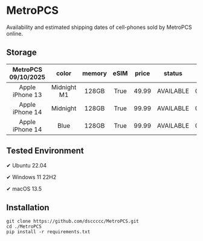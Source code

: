 # MetroPCS
Availability and estimated shipping dates of cell-phones sold by MetroPCS online.
## Storage
|MetroPCS 09/10/2025|color|memory|eSIM|price|status|shipping from|shipping to|
|:--:|:--:|:--:|:--:|:--:|:--:|:--:|:--:|
|Apple iPhone 13|Midnight M1|128GB|True|49.99|AVAILABLE|09/10/2025|09/16/2025|
|Apple iPhone 14|Midnight|128GB|True|99.99|AVAILABLE|09/10/2025|09/16/2025|
|Apple iPhone 14|Blue|128GB|True|99.99|AVAILABLE|09/10/2025|09/16/2025|

## Tested Environment
✔ Ubuntu 22.04

✔ Windows 11 22H2

✔ macOS 13.5
## Installation
```
git clone https://github.com/dsccccc/MetroPCS.git
cd ./MetroPCS
pip install -r requirements.txt
```
